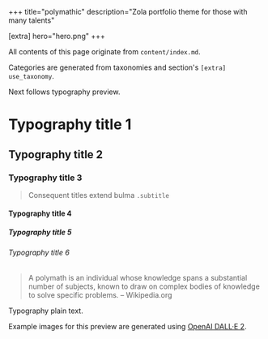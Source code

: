 +++
title="polymathic"
description="Zola portfolio theme for those with many talents"

[extra]
hero="hero.png"
+++


All contents of this page originate from `content/index.md`.

Categories are generated from taxonomies and section's `[extra]` `use_taxonomy`.

Next follows typography preview.

# Typography title 1

## Typography title 2

### Typography title 3

> Consequent titles extend bulma `.subtitle` 

#### Typography title 4

##### Typography title 5

###### Typography title 6

> A polymath is an individual whose knowledge spans a substantial number of subjects, 
> known to draw on complex bodies of knowledge to solve specific problems. 
> – Wikipedia.org

Typography plain text.

Example images for this preview are generated using [OpenAI DALL·E 2](https://openai.com/dall-e-2).
